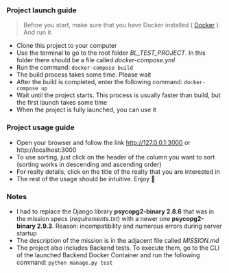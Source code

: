 ### Project launch guide

> Before you start, make sure that you have Docker installed ( [Docker](https://www.docker.com/) ). And run it

-   Clone this project to your computer
-   Use the terminal to go to the root folder *BL_TEST_PROJECT*. In this folder there should be a file called *docker-compose.yml*
-   Run the command: ```docker-compose build```
-   The build process takes some time. Please wait
-   After the build is completed, enter the following command: ```docker-compose up```
-   Wait until the project starts. This process is usually faster than build, but the first launch takes some time
-   When the project is fully launched, you can use it

### Project usage guide

-   Open your browser and follow the link http://127.0.0.1:3000 or http://localhost:3000
-   To use sorting, just click on the header of the column you want to sort (sorting works in descending and ascending order)
-   For realty details, click on the title of the realty that you are interested in
-   The rest of the usage should be intuitive. Enjoy 🙂

### Notes

-   I had to replace the Django library **psycopg2-binary 2.8.6** that was in the mission specs (*requirements.txt*) with a newer one **psycopg2-binary 2.9.3**. Reason: incompatibility and numerous errors during server startup
-   The description of the mission is in the adjacent file called *MISSION.md*
-   The project also includes Backend tests. To execute them, go to the CLI of the launched Backend Docker Container and run the following command: ```python manage.py test```
